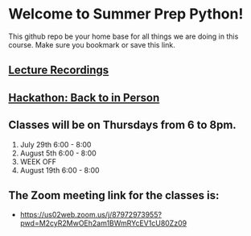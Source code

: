 # Welcome to Summer Prep Python!
This github repo be your home base for all things we are doing in this course.  Make sure you bookmark or save this link.

## [Lecture Recordings](https://docs.google.com/document/d/1E45JzE28NS3e_5V4hQLcKceFnq_4OTjGan-ncOi83PY/edit?usp=sharing)
	
## [Hackathon: Back to in Person](https://hopin.com/events/ctphackathon2021)

## Classes will be on Thursdays from 6 to 8pm. 
1. July 29th 6:00 - 8:00
2. August 5th 6:00 - 8:00
3. WEEK OFF
4. August 19th 6:00 - 8:00

## The Zoom meeting link for the classes is:  
* https://us02web.zoom.us/j/87972973955?pwd=M2cyR2MwOEh2am1BWmRYcEV1cU80Zz09
